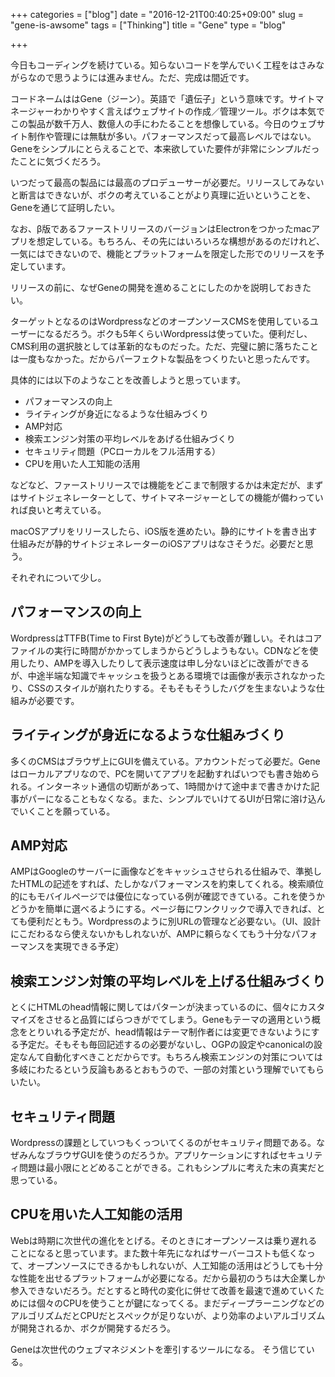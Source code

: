 +++
categories = ["blog"]
date = "2016-12-21T00:40:25+09:00"
slug = "gene-is-awsome"
tags = ["Thinking"]
title = "Gene"
type = "blog"

+++

今日もコーディングを続けている。知らないコードを学んでいく工程をはさみながらなので思うようには進みません。ただ、完成は間近です。

コードネームははGene（ジーン）。英語で「遺伝子」という意味です。サイトマネージャーわかりやすく言えばウェブサイトの作成／管理ツール。ボクは本気でこの製品が数千万人、数億人の手にわたることを想像している。今日のウェブサイト制作や管理には無駄が多い。パフォーマンスだって最高レベルではない。Geneをシンプルにとらえることで、本来欲していた要件が非常にシンプルだったことに気づくだろう。

いつだって最高の製品には最高のプロデューサーが必要だ。リリースしてみないと断言はできないが、ボクの考えていることがより真理に近いということを、Geneを通じて証明したい。

なお、β版であるファーストリリースのバージョンはElectronをつかったmacアプリを想定している。もちろん、その先にはいろいろな構想があるのだけれど、一気にはできないので、機能とプラットフォームを限定した形でのリリースを予定しています。

リリースの前に、なぜGeneの開発を進めることにしたのかを説明しておきたい。

ターゲットとなるのはWordpressなどのオープンソースCMSを使用しているユーザーになるだろう。ボクも5年くらいWordpressは使っていた。便利だし、CMS利用の選択肢としては革新的なものだった。ただ、完璧に腑に落ちたことは一度もなかった。だからパーフェクトな製品をつくりたいと思ったんです。

具体的には以下のようなことを改善しようと思っています。

- パフォーマンスの向上
- ライティングが身近になるような仕組みづくり
- AMP対応
- 検索エンジン対策の平均レベルをあげる仕組みづくり
- セキュリティ問題（PCローカルをフル活用する）
- CPUを用いた人工知能の活用

などなど、ファーストリリースでは機能をどこまで制限するかは未定だが、まずはサイトジェネレーターとして、サイトマネージャーとしての機能が備わっていれば良いと考えている。

macOSアプリをリリースしたら、iOS版を進めたい。静的にサイトを書き出す仕組みだが静的サイトジェネレーターのiOSアプリはなさそうだ。必要だと思う。

それぞれについて少し。

## パフォーマンスの向上
WordpressはTTFB(Time to First Byte)がどうしても改善が難しい。それはコアファイルの実行に時間がかかってしまうからどうしようもない。CDNなどを使用したり、AMPを導入したりして表示速度は申し分ないほどに改善ができるが、中途半端な知識でキャッシュを扱うとある環境では画像が表示されなかったり、CSSのスタイルが崩れたりする。そもそもそうしたバグを生まないような仕組みが必要です。

## ライティングが身近になるような仕組みづくり
多くのCMSはブラウザ上にGUIを備えている。アカウントだって必要だ。Geneはローカルアプリなので、PCを開いてアプリを起動すればいつでも書き始められる。インターネット通信の切断があって、1時間かけて途中まで書きかけた記事がパーになることもなくなる。また、シンプルでいけてるUIが日常に溶け込んでいくことを願っている。

## AMP対応
AMPはGoogleのサーバーに画像などをキャッシュさせられる仕組みで、準拠したHTMLの記述をすれば、たしかなパフォーマンスを約束してくれる。検索順位的にもモバイルページでは優位になっている例が確認できている。これを使うかどうかを簡単に選べるようにする。ページ毎にワンクリックで導入できれば、とても便利だともう。Wordpressのように別URLの管理など必要ない。（UI、設計にこだわるなら使えないかもしれないが、AMPに頼らなくてもう十分なパフォーマンスを実現できる予定）

## 検索エンジン対策の平均レベルを上げる仕組みづくり
とくにHTMLのhead情報に関してはパターンが決まっているのに、個々にカスタマイズをさせると品質にばらつきがでてしまう。Geneもテーマの適用という概念をとりいれる予定だが、head情報はテーマ制作者には変更できないようにする予定だ。そもそも毎回記述するの必要がないし、OGPの設定やcanonicalの設定なんて自動化すべきことだからです。もちろん検索エンジンの対策については多岐にわたるという反論もあるとおもうので、一部の対策という理解でいてもらいたい。

## セキュリティ問題
Wordpressの課題としていつもくっついてくるのがセキュリティ問題である。なぜみんなブラウザGUIを使うのだろうか。アプリケーションにすればセキュリティ問題は最小限にとどめることができる。これもシンプルに考えた末の真実だと思っている。

## CPUを用いた人工知能の活用
Webは時期に次世代の進化をとげる。そのときにオープンソースは乗り遅れることになると思っています。また数十年先になればサーバーコストも低くなって、オープンソースにできるかもしれないが、人工知能の活用はどうしても十分な性能を出せるプラットフォームが必要になる。だから最初のうちは大企業しか参入できないだろう。だとすると時代の変化に併せて改善を最速で進めていくためには個々のCPUを使うことが鍵になってくる。まだディープラーニングなどのアルゴリズムだとCPUだとスペックが足りないが、より効率のよいアルゴリズムが開発されるか、ボクが開発するだろう。

Geneは次世代のウェブマネジメントを牽引するツールになる。
そう信じている。
